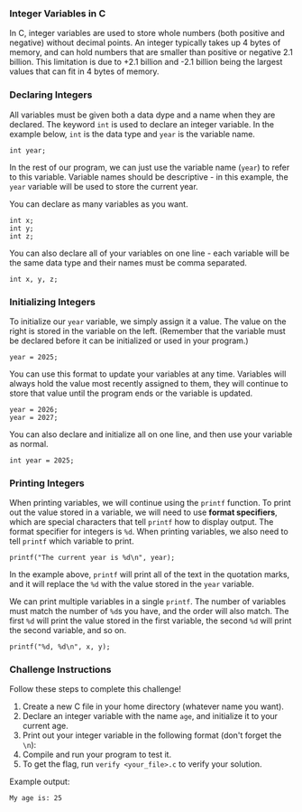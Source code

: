 ### Integer Variables in C
In C, integer variables are used to store whole numbers (both positive and negative) without decimal points. 
An integer typically takes up 4 bytes of memory, and can hold numbers that are smaller than positive or negative 2.1 billion. 
This limitation is due to +2.1 billion and -2.1 billion being the largest values that can fit in 4 bytes of memory.

### Declaring Integers
All variables must be given both a data dype and a name when they are declared.
The keyword `int` is used to declare an integer variable.
In the example below, `int` is the data type and `year` is the variable name. 
```
int year;
```

In the rest of our program, we can just use the variable name (`year`) to refer to this variable. 
Variable names should be descriptive - in this example, the `year` variable will be used to store the current year.

You can declare as many variables as you want.
```
int x;
int y;
int z;
```

You can also declare all of your variables on one line - each variable will be the same data type and their names must be comma separated.
```
int x, y, z;
```

### Initializing Integers
To initialize our `year` variable, we simply assign it a value. The value on the right is stored in the variable on the left.
(Remember that the variable must be declared before it can be initialized or used in your program.) 
```
year = 2025;
```

You can use this format to update your variables at any time.
Variables will always hold the value most recently assigned to them, they will continue to store that value until the program ends or the variable is updated.
```
year = 2026;
year = 2027;
```

You can also declare and initialize all on one line, and then use your variable as normal.
```
int year = 2025;
```

### Printing Integers
When printing variables, we will continue using the `printf` function. 
To print out the value stored in a variable, we will need to use __format specifiers__, which are special characters that tell `printf` how to display output. 
The format specifier for integers is `%d`.
When printing variables, we also need to tell `printf` which variable to print. 
```
printf("The current year is %d\n", year);
```

In the example above, `printf` will print all of the text in the quotation marks, and it will replace the `%d` with the value stored in the `year` variable. 

We can print multiple variables in a single `printf`. The number of variables must match the number of `%d`s you have, and the order will also match. The first `%d` will print the value stored in the first variable, the second `%d` will print the second variable, and so on.
```
printf("%d, %d\n", x, y);
```

### Challenge Instructions
Follow these steps to complete this challenge!

1. Create a new C file in your home directory (whatever name you want).
2. Declare an integer variable with the name `age`, and initialize it to your current age.
3. Print out your integer variable in the following format (don't forget the `\n`):
4. Compile and run your program to test it.
5. To get the flag, run `verify <your_file>.c` to verify your solution.

Example output:
```
My age is: 25
```

